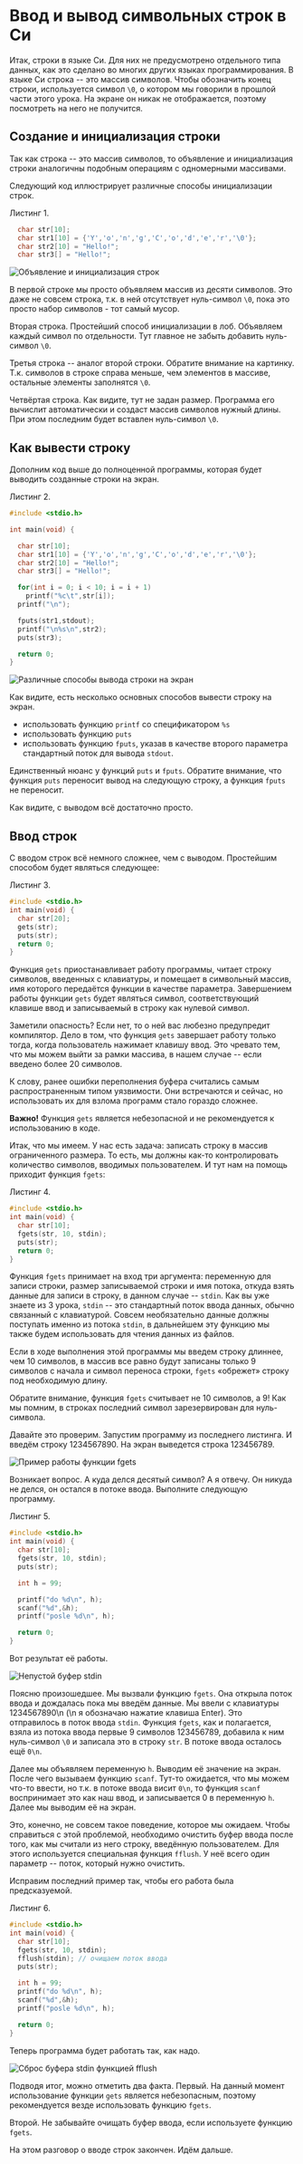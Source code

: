 # Ввод и вывод символьных строк в Си

Итак, строки в языке Си. Для них не предусмотрено отдельного типа данных, как это сделано во многих других языках программирования. В языке Си строка -- это массив символов. Чтобы обозначить конец строки, используется символ `\0`, о котором мы говорили в прошлой части этого урока. На экране он никак не отображается, поэтому посмотреть на него не получится.

## Создание и инициализация строки
Так как строка -- это массив символов, то объявление и инициализация строки аналогичны подобным операциям с одномерными массивами.

Следующий код иллюстрирует различные способы инициализации строк.

Листинг 1.

```c
  char str[10];
  char str1[10] = {'Y','o','n','g','C','o','d','e','r','\0'};
  char str2[10] = "Hello!";
  char str3[] = "Hello!";
```

![Объявление и инициализация строк](./strings.png)


В первой строке мы просто объявляем массив из десяти символов. Это даже не совсем строка, т.к. в ней отсутствует нуль-символ `\0`, пока это просто набор символов - тот самый мусор.

Вторая строка. Простейший способ инициализации в лоб. Объявляем каждый символ по отдельности. Тут главное не забыть добавить нуль-символ `\0`.

Третья строка -- аналог второй строки. Обратите внимание на картинку. Т.к. символов в строке справа меньше, чем элементов в массиве, остальные элементы заполнятся `\0`.

Четвёртая строка. Как видите, тут не задан размер. Программа его вычислит автоматически и создаст массив символов нужный длины. При этом последним будет вставлен нуль-символ `\0`.

## Как вывести строку

Дополним код выше до полноценной программы, которая будет выводить созданные строки на экран.

Листинг 2.

```c
#include <stdio.h>

int main(void) {

  char str[10];
  char str1[10] = {'Y','o','n','g','C','o','d','e','r','\0'};
  char str2[10] = "Hello!";
  char str3[] = "Hello!";

  for(int i = 0; i < 10; i = i + 1)
    printf("%c\t",str[i]);
  printf("\n");

  fputs(str1,stdout);
  printf("\n%s\n",str2);
  puts(str3);

  return 0;
}
```

![Различные способы вывода строки на экран](./vyvod_strok.png)

Как видите, есть несколько основных способов вывести строку на экран.

- использовать функцию `printf` со спецификатором `%s`
- использовать функцию `puts`
- использовать функцию `fputs`, указав в качестве второго параметра стандартный поток для вывода `stdout`.

Единственный нюанс у функций `puts` и `fputs`. Обратите внимание, что функция `puts` переносит вывод на следующую строку, а функция `fputs` не переносит.

Как видите, с выводом всё достаточно просто.

## Ввод строк

С вводом строк всё немного сложнее, чем с выводом. Простейшим способом будет являться следующее:

Листинг 3.

```c
#include <stdio.h>
int main(void) {
  char str[20];
  gets(str);
  puts(str);
  return 0;
}
```

Функция `gets` приостанавливает работу программы, читает строку символов, введенных с клавиатуры, и помещает в символьный массив, имя которого передаётся функции в качестве параметра.
Завершением работы функции `gets` будет являться символ, соответствующий клавише ввод и записываемый в строку как нулевой символ.

Заметили опасность? Если нет, то о ней вас любезно предупредит компилятор. Дело в том, что функция `gets` завершает работу только тогда, когда пользователь нажимает клавишу ввод. Это чревато тем, что мы можем выйти за рамки массива, в нашем случае -- если введено более 20 символов.

К слову, ранее ошибки переполнения буфера считались самым распространенным типом уязвимости. Они встречаются и сейчас, но использовать их для взлома программ стало гораздо сложнее.

 **Важно!** Функция `gets` является небезопасной и не рекомендуется к использованию в коде.
 
Итак, что мы имеем. У нас есть задача: записать строку в массив ограниченного размера. То есть, мы должны как-то контролировать количество символов, вводимых пользователем. И тут нам на помощь приходит функция `fgets`:

Листинг 4.

```c
#include <stdio.h>
int main(void) {
  char str[10];
  fgets(str, 10, stdin);
  puts(str);
  return 0;
}
```

Функция `fgets` принимает на вход три аргумента: переменную для записи строки, размер записываемой строки и имя потока, откуда взять данные для записи в строку, в данном случае -- `stdin`. Как вы уже знаете из 3 урока, `stdin` -- это стандартный поток ввода данных, обычно связанный с клавиатурой. Совсем необязательно данные должны поступать именно из потока `stdin`, в дальнейшем эту функцию мы также будем использовать для чтения данных из файлов.

Если в ходе выполнения этой программы мы введем строку длиннее, чем 10 символов, в массив все равно будут записаны только 9 символов с начала и символ переноса строки, `fgets` «обрежет» строку под необходимую длину.

Обратите внимание, функция `fgets` считывает не 10 символов, а 9! Как мы помним, в строках последний символ зарезервирован для нуль-символа.

Давайте это проверим. Запустим программу из последнего листинга. И введём строку 1234567890. На экран выведется строка 123456789.

![Пример работы функции fgets](./vvod_stroki_fgets.png)

Возникает вопрос. А куда делся десятый символ? А я отвечу. Он никуда не делся, он остался в потоке ввода. Выполните следующую программу.

Листинг 5.

```c
#include <stdio.h>
int main(void) {
  char str[10];
  fgets(str, 10, stdin);
  puts(str);

  int h = 99;

  printf("do %d\n", h);
  scanf("%d",&h);
  printf("posle %d\n", h);

  return 0;
}
```

Вот результат её работы.

![Непустой буфер stdin](./bufer.png)


Поясню произошедшее. Мы вызвали функцию `fgets`. Она открыла поток ввода и дождалась пока мы введём данные. Мы ввели с клавиатуры 1234567890\n (\n я обозначаю нажатие клавиша Enter). Это отправилось в поток ввода `stdin`. Функция `fgets`, как и полагается, взяла из потока ввода первые 9 символов 123456789, добавила к ним нуль-символ `\0` и записала это в строку `str`. В потоке ввода осталось ещё `0\n`.

Далее мы объявляем переменную `h`. Выводим её значение на экран. После чего вызываем функцию `scanf`. Тут-то ожидается, что мы можем что-то ввести, но т.к. в потоке ввода висит `0\n`, то функция `scanf` воспринимает это как наш ввод, и записывается 0 в переменную `h`. Далее мы выводим её на экран.

Это, конечно, не совсем такое поведение, которое мы ожидаем. Чтобы справиться с этой проблемой, необходимо очистить буфер ввода после того, как мы считали из него строку, введённую пользователем. Для этого используется специальная функция `fflush`. У неё всего один параметр -- поток, который нужно очистить.

Исправим последний пример так, чтобы его работа была предсказуемой.

Листинг 6.

```c
#include <stdio.h>
int main(void) {
  char str[10];
  fgets(str, 10, stdin);
  fflush(stdin); // очищаем поток ввода
  puts(str);

  int h = 99;
  printf("do %d\n", h);
  scanf("%d",&h);
  printf("posle %d\n", h);

  return 0;
}
```

Теперь программа будет работать так, как надо.

![Сброс буфера stdin функцией fflush](./bufer2.png)

Подводя итог, можно отметить два факта. Первый. На данный момент использование функции `gets` является небезопасным, поэтому рекомендуется везде использовать функцию `fgets`.

Второй. Не забывайте очищать буфер ввода, если используете функцию `fgets`.

На этом разговор о вводе строк закончен. Идём дальше.
